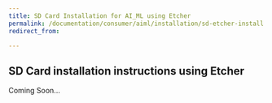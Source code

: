 ```yaml
---
title: SD Card Installation for AI_ML using Etcher
permalink: /documentation/consumer/aiml/installation/sd-etcher-install.md.html
redirect_from:

---
```


## SD Card installation instructions using Etcher

Coming Soon...